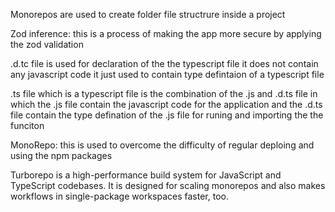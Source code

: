 Monorepos are used to create folder file structrure inside a project

Zod inference: this is a process of making the app more secure by applying the zod validation


.d.tc file is used for declaration of the the typescript file it does not contain any javascript code it just used to contain type defintaion of a typescript file 

.ts file which is a typescript file is the combination of the .js and .d.ts file in which the .js file contain the javascript code for the application and the .d.ts file contain the type defination of the .js file for runing and importing the the funciton 



MonoRepo: this is used to overcome the difficulty of regular deploing and using the npm packages

Turborepo is a high-performance build system for JavaScript and TypeScript codebases. It is designed for scaling monorepos and also makes workflows in single-package workspaces faster, too.

